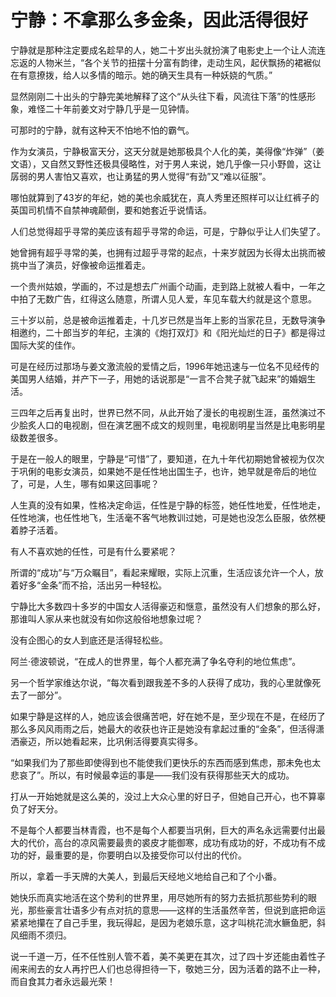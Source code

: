 # 宁静：不拿那么多金条，因此活得很好

宁静就是那种注定要成名趁早的人，她二十岁出头就扮演了电影史上一个让人流连忘返的人物米兰，“各个关节的扭摆十分富有韵律，走动生风，起伏飘扬的裙裾似在有意撩拨，给人以多情的暗示。她的确天生具有一种妖娆的气质。” 

显然刚刚二十出头的宁静完美地解释了这个“从头往下看，风流往下落”的性感形象，难怪二十年前姜文对宁静几乎是一见钟情。 

可那时的宁静，就有这种天不怕地不怕的霸气。 

作为女演员，宁静极富天分，这天分就是她那极具个人化的美，美得像“炸弹”（姜文语），又自然又野性还极具侵略性，对于男人来说，她几乎像一只小野兽，这让孱弱的男人害怕又喜欢，也让勇猛的男人觉得“有劲”又“难以征服”。 

哪怕就算到了43岁的年纪，她的美也余威犹在，真人秀里还照样可以让红裤子的英国司机情不自禁神魂颠倒，要和她套近乎说情话。 

人们总觉得超乎寻常的美应该有超乎寻常的命运，可是，宁静似乎让人们失望了。 

她曾拥有超乎寻常的美，也拥有过超乎寻常的起点，十来岁就因为长得太出挑而被挑中当了演员，好像被命运推着走。 

一个贵州姑娘，学画的，不过是想去广州画个动画，走到路上就被人看中，一年之中拍了无数广告，红得这么随意，所谓人见人爱，车见车载大约就是这个意思。 

三十岁以前，总是被命运推着走，十几岁已然是当年上影的当家花旦，无数导演争相邀约，二十郎当岁的年纪，主演的《炮打双灯》和《阳光灿烂的日子》都是得过国际大奖的佳作。 

可是在经历过那场与姜文激流般的爱情之后，1996年她迅速与一位名不见经传的美国男人结婚，并产下一子，用她的话说那是“一言不合凳子就飞起来”的婚姻生活。 

三四年之后再复出时，世界已然不同，从此开始了漫长的电视剧生涯，虽然演过不少脍炙人口的电视剧，但在演艺圈不成文的规则里，电视剧明星当然是比电影明星级数差很多。 

于是在一般人的眼里，宁静是“可惜”了，要知道，在九十年代初期她曾被视为仅次于巩俐的电影女演员，如果她不是任性地出国生子，也许，她早就是帝后的地位了，可是，人生，哪有如果这回事呢？ 

人生真的没有如果，性格决定命运，任性是宁静的标签，她任性地爱，任性地走，任性地演，也任性地飞，生活毫不客气地教训过她，可是她也没怎么臣服，依然梗着脖子活着。 

有人不喜欢她的任性，可是有什么要紧呢？ 

所谓的“成功”与“万众瞩目”，看起来耀眼，实际上沉重，生活应该允许一个人，放着好多“金条”而不拾，活出另一种轻松。 

宁静比大多数四十多岁的中国女人活得豪迈和惬意，虽然没有人们想象的那么好，那谁叫人家从来也就没有如你这般俗地想象过呢？ 

没有企图心的女人到底还是活得轻松些。 

阿兰·德波顿说，“在成人的世界里，每个人都充满了争名夺利的地位焦虑”。 

另一个哲学家维达尔说，“每次看到跟我差不多的人获得了成功，我的心里就像死去了一部分”。 

如果宁静是这样的人，她应该会很痛苦吧，好在她不是，至少现在不是，在经历了那么多风风雨雨之后，她最大的收获也许正是她没有拿起过重的“金条”，但活得潇洒豪迈，所以她看起来，比巩俐活得要真实得多。 

“如果我们为了那些即使得到也不能使我们更快乐的东西而感到焦虑，那未免也太悲哀了”。所以，有时候最幸运的事是——我们没有获得那些天大的成功。 

打从一开始她就是这么美的，没过上大众心里的好日子，但她自己开心，也不算辜负了好天分。 

不是每个人都要当林青霞，也不是每个人都要当巩俐，巨大的声名永远需要付出最大的代价，高台的凉风需要最贵的裘皮才能御寒，成功有成功的好，不成功有不成功的好，最重要的是，你要明白以及接受你可以付出的代价。 

所以，拿着一手天牌的大美人，到最后天经地义地给自己和了个小番。 

她快乐而真实地活在这个势利的世界里，用尽她所有的努力去抵抗那些势利的眼光，那些豪言壮语多少有点对抗的意思——这样的生活虽然辛苦，但说到底把命运紧紧地攥在了自己手里，我玩得起，是因为老娘乐意，这才叫桃花流水鳜鱼肥，斜风细雨不须归。 

说一千道一万，任不任性别人管不着，美不美更在其次，过了四十岁还能由着性子闹来闹去的女人再拧巴人们也总得担待一下，敬她三分，因为活着的路不止一种，而自食其力者永远最光荣！